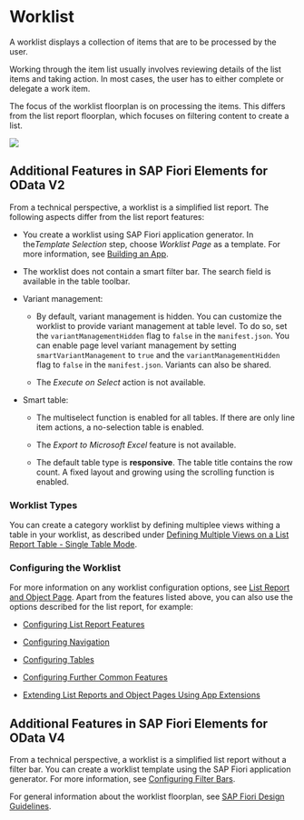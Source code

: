 <!-- loiod1d588f1061b4bac96a1facb80d3f3a2 -->

# Worklist

A worklist displays a collection of items that are to be processed by the user.

Working through the item list usually involves reviewing details of the list items and taking action. In most cases, the user has to either complete or delegate a work item.

The focus of the worklist floorplan is on processing the items. This differs from the list report floorplan, which focuses on filtering content to create a list.



![](images/Image_Map_Worklist_b057362.jpg)



<a name="loiod1d588f1061b4bac96a1facb80d3f3a2__section_a25_1cx_nsb"/>

## Additional Features in SAP Fiori Elements for OData V2

From a technical perspective, a worklist is a simplified list report. The following aspects differ from the list report features:

-   You create a worklist using SAP Fiori application generator. In the*Template Selection* step, choose *Worklist Page* as a template. For more information, see [Building an App](building-an-app-9834a0a.md).

-   The worklist does not contain a smart filter bar. The search field is available in the table toolbar.

-   Variant management:
    -   By default, variant management is hidden. You can customize the worklist to provide variant management at table level. To do so, set the `variantManagementHidden` flag to `false` in the `manifest.json`. You can enable page level variant management by setting `smartVariantManagement` to `true` and the `variantManagementHidden` flag to `false` in the `manifest.json`. Variants can also be shared.

    -   The *Execute on Select* action is not available.


-   Smart table:

    -   The multiselect function is enabled for all tables. If there are only line item actions, a no-selection table is enabled.

    -   The *Export to Microsoft Excel* feature is not available.

    -   The default table type is **responsive**. The table title contains the row count. A fixed layout and growing using the scrolling function is enabled.





### Worklist Types

You can create a category worklist by defining multiplee views withing a table in your worklist, as described under [Defining Multiple Views on a List Report Table - Single Table Mode](defining-multiple-views-on-a-list-report-table-single-table-mode-0d390fe.md).



### Configuring the Worklist

For more information on any worklist configuration options, see [List Report and Object Page](list-report-and-object-page-c0eec49.md). Apart from the features listed above, you can also use the options described for the list report, for example:

-   [Configuring List Report Features](configuring-list-report-features-3af1d03.md)

-   [Configuring Navigation](configuring-navigation-a424275.md)

-   [Configuring Tables](configuring-tables-f4eb70f.md)

-   [Configuring Further Common Features](configuring-further-common-features-a4d3c46.md)

-   [Extending List Reports and Object Pages Using App Extensions](extending-list-reports-and-object-pages-using-app-extensions-a892eb8.md)




<a name="loiod1d588f1061b4bac96a1facb80d3f3a2__section_tqb_jcx_nsb"/>

## Additional Features in SAP Fiori Elements for OData V4

From a technical perspective, a worklist is a simplified list report without a filter bar. You can create a worklist template using the SAP Fiori application generator. For more information, see [Configuring Filter Bars](configuring-filter-bars-4bd7590.md).



For general information about the worklist floorplan, see  [SAP Fiori Design Guidelines](https://experience.sap.com/fiori-design-web/).

